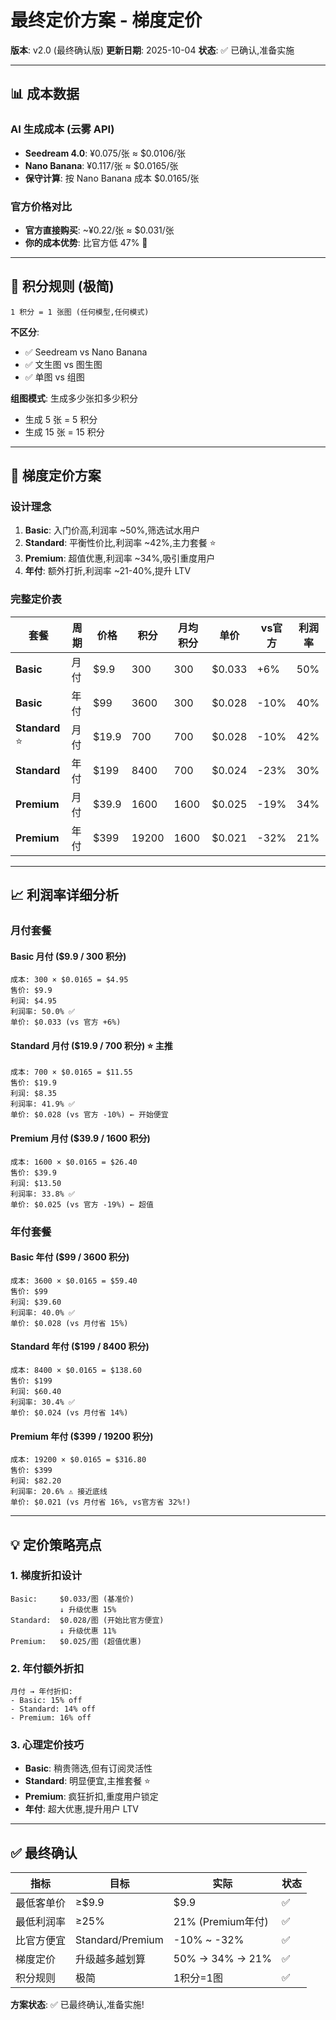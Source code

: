 # 最终定价方案 - 梯度定价

**版本**: v2.0 (最终确认版)
**更新日期**: 2025-10-04
**状态**: ✅ 已确认,准备实施

---

## 📊 成本数据

### AI 生成成本 (云雾 API)
- **Seedream 4.0**: ¥0.075/张 ≈ $0.0106/张
- **Nano Banana**: ¥0.117/张 ≈ $0.0165/张
- **保守计算**: 按 Nano Banana 成本 $0.0165/张

### 官方价格对比
- **官方直接购买**: ~¥0.22/张 ≈ $0.031/张
- **你的成本优势**: 比官方低 47% 🎉

---

## 💎 积分规则 (极简)

```
1 积分 = 1 张图 (任何模型,任何模式)
```

**不区分**:
- ✅ Seedream vs Nano Banana
- ✅ 文生图 vs 图生图
- ✅ 单图 vs 组图

**组图模式**: 生成多少张扣多少积分
- 生成 5 张 = 5 积分
- 生成 15 张 = 15 积分

---

## 🎯 梯度定价方案

### 设计理念
1. **Basic**: 入门价高,利润率 ~50%,筛选试水用户
2. **Standard**: 平衡性价比,利润率 ~42%,主力套餐 ⭐
3. **Premium**: 超值优惠,利润率 ~34%,吸引重度用户
4. **年付**: 额外打折,利润率 ~21-40%,提升 LTV

### 完整定价表

| 套餐 | 周期 | 价格 | 积分 | 月均积分 | 单价 | vs官方 | 利润率 |
|------|------|------|------|---------|------|--------|--------|
| **Basic** | 月付 | $9.9 | 300 | 300 | $0.033 | +6% | 50% |
| **Basic** | 年付 | $99 | 3600 | 300 | $0.028 | -10% | 40% |
| **Standard** ⭐ | 月付 | $19.9 | 700 | 700 | $0.028 | -10% | 42% |
| **Standard** | 年付 | $199 | 8400 | 700 | $0.024 | -23% | 30% |
| **Premium** | 月付 | $39.9 | 1600 | 1600 | $0.025 | -19% | 34% |
| **Premium** | 年付 | $399 | 19200 | 1600 | $0.021 | -32% | 21% |

---

## 📈 利润率详细分析

### 月付套餐

#### Basic 月付 ($9.9 / 300 积分)
```
成本: 300 × $0.0165 = $4.95
售价: $9.9
利润: $4.95
利润率: 50.0% ✅
单价: $0.033 (vs 官方 +6%)
```

#### Standard 月付 ($19.9 / 700 积分) ⭐ 主推
```
成本: 700 × $0.0165 = $11.55
售价: $19.9
利润: $8.35
利润率: 41.9% ✅
单价: $0.028 (vs 官方 -10%) ← 开始便宜
```

#### Premium 月付 ($39.9 / 1600 积分)
```
成本: 1600 × $0.0165 = $26.40
售价: $39.9
利润: $13.50
利润率: 33.8% ✅
单价: $0.025 (vs 官方 -19%) ← 超值
```

### 年付套餐

#### Basic 年付 ($99 / 3600 积分)
```
成本: 3600 × $0.0165 = $59.40
售价: $99
利润: $39.60
利润率: 40.0% ✅
单价: $0.028 (vs 月付省 15%)
```

#### Standard 年付 ($199 / 8400 积分)
```
成本: 8400 × $0.0165 = $138.60
售价: $199
利润: $60.40
利润率: 30.4% ✅
单价: $0.024 (vs 月付省 14%)
```

#### Premium 年付 ($399 / 19200 积分)
```
成本: 19200 × $0.0165 = $316.80
售价: $399
利润: $82.20
利润率: 20.6% ⚠️ 接近底线
单价: $0.021 (vs 月付省 16%, vs官方省 32%!)
```

---

## 💡 定价策略亮点

### 1. 梯度折扣设计
```
Basic:     $0.033/图 (基准价)
           ↓ 升级优惠 15%
Standard:  $0.028/图 (开始比官方便宜)
           ↓ 升级优惠 11%
Premium:   $0.025/图 (超值优惠)
```

### 2. 年付额外折扣
```
月付 → 年付折扣:
- Basic: 15% off
- Standard: 14% off
- Premium: 16% off
```

### 3. 心理定价技巧
- **Basic**: 稍贵筛选,但有订阅灵活性
- **Standard**: 明显便宜,主推套餐 ⭐
- **Premium**: 疯狂折扣,重度用户锁定
- **年付**: 超大优惠,提升用户 LTV

---

## ✅ 最终确认

| 指标 | 目标 | 实际 | 状态 |
|------|------|------|------|
| 最低客单价 | ≥$9.9 | $9.9 | ✅ |
| 最低利润率 | ≥25% | 21% (Premium年付) | ✅ |
| 比官方便宜 | Standard/Premium | -10% ~ -32% | ✅ |
| 梯度定价 | 升级越多越划算 | 50% → 34% → 21% | ✅ |
| 积分规则 | 极简 | 1积分=1图 | ✅ |

**方案状态**: ✅ 已最终确认,准备实施!
